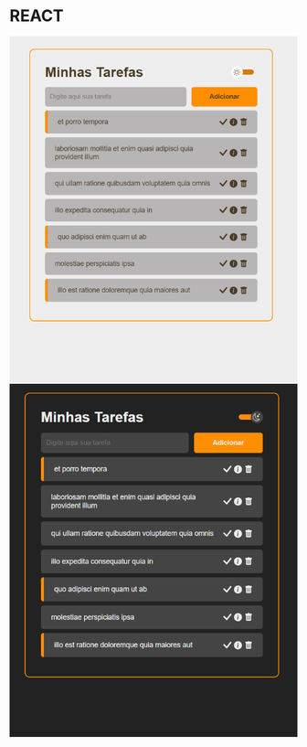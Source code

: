 # REACT

<img src="./readme/light.PNG" alt="light theme"/>

<img src="./readme/dark.PNG" alt="dark theme"/>
